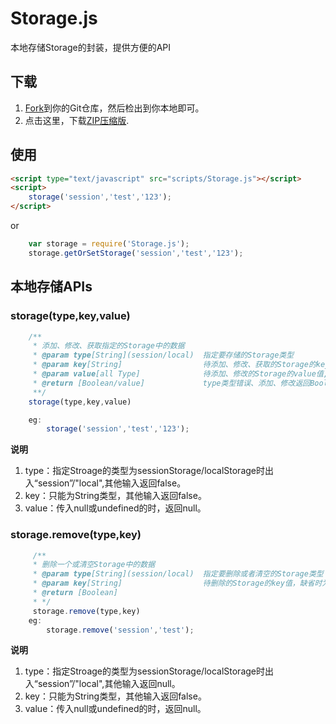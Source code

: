# Storage.js

本地存储Storage的封装，提供方便的API

## 下载

1. [Fork](https://github.com/chping2125/storage.js)到你的Git仓库，然后检出到你本地即可。
2. 点击这里，下载[ZIP压缩版](https://github.com/chping2125/storage.js/archive/master.zip).

## 使用

```html
<script type="text/javascript" src="scripts/Storage.js"></script>
<script>
	storage('session','test','123');
</script>
```
or
```js
	var storage = require('Storage.js');
	storage.getOrSetStorage('session','test','123');
```

## 本地存储APIs
### storage(type,key,value)

```js
	/**
	 * 添加、修改、获取指定的Storage中的数据
	 * @param type[String](session/local)  指定要存储的Storage类型
	 * @param key[String]                  待添加、修改、获取的Storage的key值
	 * @param value[all Type]              待添加、修改的Storage的value值,缺省时为获取数据
	 * @return [Boolean/value]             type类型错误、添加、修改返回Boolean,获取返回value值或null
	 **/
	storage(type,key,value)

	eg:
		storage('session','test','123');
```
**说明**
1. type：指定Stroage的类型为sessionStorage/localStorage时出入“session”/"local",其他输入返回false。
2. key：只能为String类型，其他输入返回false。
3. value：传入null或undefined的时，返回null。

### storage.remove(type,key)
```js
	 /**
	 * 删除一个或清空Storage中的数据
	 * @param type[String](session/local)  指定要删除或者清空的Storage类型
	 * @param key[String]                  待删除的Storage的key值，缺省时为清空所有Storage
	 * @return [Boolean]
	 * */
	 storage.remove(type,key)
	eg:
		storage.remove('session','test');
```
**说明**
1. type：指定Stroage的类型为sessionStorage/localStorage时出入“session”/"local",其他输入返回null。
2. key：只能为String类型，其他输入返回false。
3. value：传入null或undefined的时，返回null。